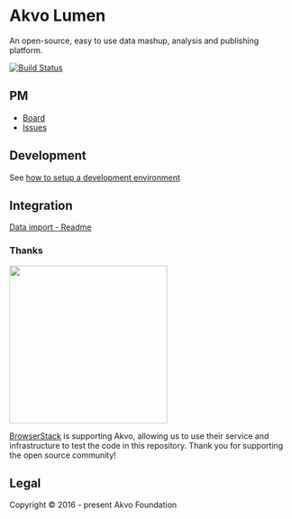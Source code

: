 # Akvo Lumen
An open-source, easy to use data mashup, analysis and publishing platform.

[![Build Status](https://travis-ci.org/akvo/akvo-lumen.svg?branch=develop)](https://travis-ci.org/akvo/akvo-lumen)

## PM

- [Board](https://github.com/orgs/akvo/projects/2)
- [Issues](https://github.com/akvo/akvo-lumen/issues)

## Development

See [how to setup a development environment](README.dev.md)

## Integration

[Data import - Readme](doc/integration/InputFormat.md)

### Thanks
<img src="http://www.browserstack.com/images/layout/browserstack-logo-600x315.png" width="280"/>

[BrowserStack](http://www.browserstack.com) is supporting Akvo, allowing us to use their service and infrastructure to test the code in this repository. Thank you for supporting the open source community!

## Legal
Copyright © 2016 - present Akvo Foundation
